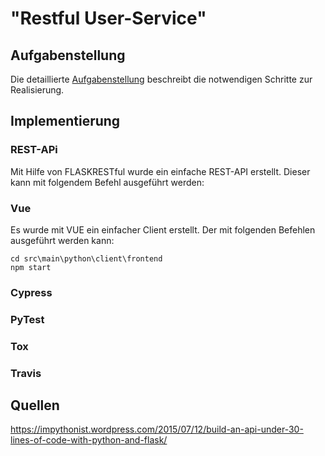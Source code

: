# "Restful User-Service"

## Aufgabenstellung
Die detaillierte [Aufgabenstellung](TASK.md) beschreibt die notwendigen Schritte zur Realisierung.

## Implementierung
### REST-APi
Mit Hilfe von FLASKRESTful wurde ein einfache REST-API erstellt. Dieser kann mit folgendem Befehl ausgeführt werden:

### Vue
Es wurde mit VUE ein einfacher Client erstellt. Der mit folgenden Befehlen ausgeführt werden kann:
```
cd src\main\python\client\frontend
npm start
```

### Cypress
### PyTest
### Tox
### Travis

## Quellen
https://impythonist.wordpress.com/2015/07/12/build-an-api-under-30-lines-of-code-with-python-and-flask/
